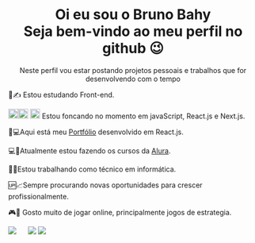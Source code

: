 <div align=center>
<h1>Oi eu sou o Bruno Bahy</br>
Seja bem-vindo ao meu perfil no github 😉</h1>
<p>Neste perfil vou estar postando projetos pessoais e trabalhos que for desenvolvendo com o tempo</p>
</div>

<p>📘✍ Estou estudando Front-end.</br>

<img style="width: 20px;" src="https://cdn.jsdelivr.net/gh/devicons/devicon/icons/html5/html5-original.svg"/><img style="width: 20px;" src="https://cdn.jsdelivr.net/gh/devicons/devicon/icons/css3/css3-original.svg" />
<img style="width: 20px;" src="https://cdn.jsdelivr.net/gh/devicons/devicon/icons/react/react-original-wordmark.svg" />
Estou foncando no momento em javaScript, React.js e Next.js.</br>

📄💻Aqui está meu <a href='https://bruno-bahy.vercel.app/'>Portfólio<a/> desenvolvido em React.js.


💻📘Atualmente estou fazendo os cursos da <a href="https://www.alura.com.br/">Alura</a>.</br> 

👷‍🛠Estou trabalhando como técnico em informática.</br>

🆙📈Sempre procurando novas oportunidades para crescer profissionalmente.</br>

🎮🎲 Gosto muito de jogar online, principalmente jogos de estrategia.</p>

<div align="right" style="display: inline-block;">
<a style="margin-right: 20px;" href="https://www.linkedin.com/in/bruno-bahy" ><img src="https://img.shields.io/badge/LinkedIn-0077B5?style=for-the-badge&logo=linkedin&logoColor=white"></a>
<a href="https://www.instagram.com/brunobahy/"><img src="https://img.shields.io/badge/Instagram-E4405F?style=for-the-badge&logo=instagram&logoColor=white"></a>
<a href="mailto:bruno.bahy.oliveira@gmail.com"><img src="https://img.shields.io/badge/Gmail-D14836?style=for-the-badge&logo=gmail&logoColor=white"></a>
</div>
